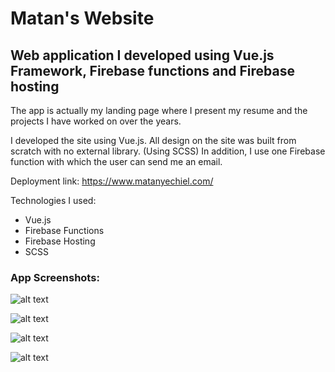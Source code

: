 # Matan's Website

## Web application I developed using Vue.js Framework, Firebase functions and Firebase hosting

The app is actually my landing page where I present my resume and the projects I have worked on over the years.

I developed the site using Vue.js.
All design on the site was built from scratch with no external library. (Using SCSS)
In addition, I use one Firebase function with which the user can send me an email.

Deployment link:
https://www.matanyechiel.com/

Technologies I used:
- Vue.js
- Firebase Functions
- Firebase Hosting
- SCSS

### App Screenshots:
![alt text](https://imgur.com/qKYRyp0.png)


![alt text](https://imgur.com/1ISV5PM.png)


![alt text](https://imgur.com/dCrrkJM.png)


![alt text](https://imgur.com/IdSQnrJ.png)



